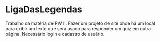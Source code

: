 # LigaDasLegendas
Trabalho da matéria de PW II. Fazer um projeto de site onde há um local para exibir um texto que será usado para responder um quiz em outra página. Necessário login e cadastro de usuário.
